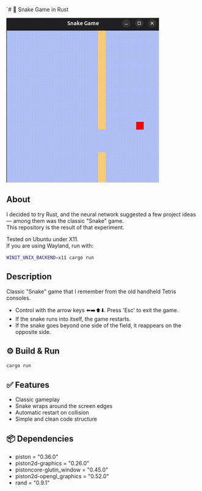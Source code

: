 `# 🐍 Snake Game in Rust

!["GAME DEMO"](demo.gif)

## About
I decided to try Rust, and the neural network suggested a few project ideas — among them was the classic "Snake" game.  
This repository is the result of that experiment.

Tested on Ubuntu under X11.  
If you are using Wayland, run with:
```bash
WINIT_UNIX_BACKEND=x11 cargo run
```

## Description
Classic "Snake" game that I remember from the old handheld Tetris consoles.
* Control with the arrow keys ⬅️➡️⬆️⬇️. Press 'Esc' to exit the game.
* If the snake runs into itself, the game restarts.
* If the snake goes beyond one side of the field, it reappears on the opposite side.

## ⚙️ Build & Run
```bash
cargo run
```

## ✅ Features
* Classic gameplay
* Snake wraps around the screen edges
* Automatic restart on collision
* Simple and clean code structure

## 📦 Dependencies
* piston = "0.36.0"
* piston2d-graphics = "0.26.0"
* pistoncore-glutin_window = "0.45.0"
* piston2d-opengl_graphics = "0.52.0"
* rand = "0.9.1"